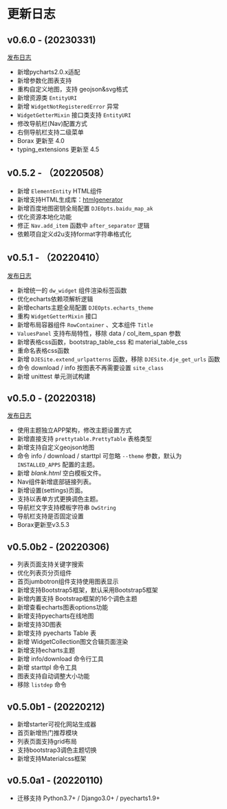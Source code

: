# 更新日志

## v0.6.0 - (20230331)

[发布日志](/release-note/v060)

- 新增pycharts2.0.x适配
- 新增参数化图表支持
- 重构自定义地图，支持 geojson&svg格式
- 新增资源类 `EntityURI`
- 新增 `WidgetNotRegisteredError` 异常
- `WidgetGetterMixin` 接口类支持 `EntityURI`
- 修改导航栏(Nav)配置方式
- 右侧导航栏支持二级菜单
- Borax 更新至 4.0
- typing_extensions 更新至 4.5

## v0.5.2 - （20220508）

- 新增 `ElementEntity` HTML组件
- 新增支持HTML生成库：[htmlgenerator](https://github.com/basxsoftwareassociation/htmlgenerator)
- 新增百度地图密钥全局配置 `DJEOpts.baidu_map_ak`
- 优化资源本地化功能
- 修正 `Nav.add_item` 函数中 `after_separator` 逻辑
- 依赖项自定义d2u支持format字符串格式化

## v0.5.1 - （20220410）

[发布日志](/release-note/v051)

- 新增统一的 `dw_widget` 组件渲染标签函数
- 优化echarts依赖项解析逻辑
- 新增echarts主题全局配置 `DJEOpts.echarts_theme`
- 重构  `WidgetGetterMixin` 接口
- 新增布局容器组件 `RowContainer` 、文本组件 `Title`
- `ValuesPanel` 支持布局特性，移除 data / col_item_span 参数
- 新增表格css函数，bootstrap_table_css 和 material_table_css
- 重命名表格css函数
- 新增 `DJESite.extend_urlpatterns` 函数，移除 `DJESite.dje_get_urls` 函数
- 命令 download / info 按图表不再需要设置 `site_class`
- 新增 unittest 单元测试构建

## v0.5.0 - (20220318)

[发布日志](/release-note/v050)

- 使用主题独立APP架构，修改主题设置方式
- 新增直接支持 `prettytable.PrettyTable` 表格类型
- 新增支持自定义geojson地图
- 命令 info / download / starttpl 可忽略 `--theme` 参数，默认为 `INSTALLED_APPS` 配置的主题。
- 新增 *blank.html* 空白模板文件。
- Nav组件新增底部链接列表。
- 新增设置(settings)页面。
- 支持以表单方式更换调色主题。
- 导航栏文字支持模板字符串 `DwString`
- 导航栏支持是否固定设置
- Borax更新至v3.5.3

## v0.5.0b2 - (20220306)

- 列表页面支持关键字搜索
- 优化列表页分页组件
- 首页jumbotron组件支持使用图表显示
- 新增支持Bootstrap5框架，默认采用Bootstrap5框架
- 新增内置支持 Bootstrap框架的16个调色主题
- 新增查看echarts图表options功能
- 新增支持pyecharts在线地图
- 新增支持3D图表
- 新增支持 pyecharts Table 表
- 新增 WidgetCollection图文合辑页面渲染
- 新增支持echarts主题
- 新增 info/download 命令行工具
- 新增 starttpl 命令工具
- 图表支持自动调整大小功能
- 移除 `listdep` 命令

## v0.5.0b1 - (20220212)

- 新增starter可视化网站生成器
- 首页新增热门推荐模块
- 列表页面支持grid布局
- 支持bootstrap3调色主题切换
- 新增支持Materialcss框架

## v0.5.0a1 - (20220110)

- 迁移支持 Python3.7+ / Django3.0+ / pyecharts1.9+